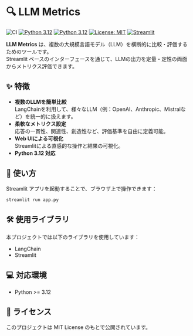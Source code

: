 # 🔍 LLM Metrics

![CI](https://img.shields.io/badge/CI-passed-green)
[![Python 3.12](https://img.shields.io/badge/python-3.12-blue.svg)](https://www.python.org/downloads/release/python-3120/)
[![Python 3.12](https://img.shields.io/badge/python-3.12-blue.svg)](https://www.python.org/downloads/release/python-3120/)
[![License: MIT](https://img.shields.io/badge/License-MIT-yellow.svg)](https://opensource.org/licenses/MIT)
[![Streamlit](https://img.shields.io/badge/streamlit-1.44.1-ff4b4b?logo=streamlit&logoColor=white)](https://streamlit.io/)


**LLM Metrics** は、複数の大規模言語モデル（LLM）を横断的に比較・評価するためのツールです。  
Streamlit ベースのインターフェースを通じて、LLMの出力を定量・定性の両面からメトリクス評価できます。

## ✨ 特徴

- **複数のLLMを簡単比較**  
  LangChainを利用して、様々なLLM（例：OpenAI、Anthropic、Mistralなど）を統一的に扱えます。
- **柔軟なメトリクス設定**  
  応答の一貫性、関連性、創造性など、評価基準を自由に定義可能。
- **Web UIによる可視化**  
  Streamlitによる直感的な操作と結果の可視化。
- **Python 3.12 対応**

## 🚀 使い方

Streamlit アプリを起動することで、ブラウザ上で操作できます：

```bash
streamlit run app.py
```

## 🛠 使用ライブラリ
本プロジェクトでは以下のライブラリを使用しています：
- LangChain
- Streamlit

## 💻 対応環境

- Python >= 3.12

## 📄 ライセンス
このプロジェクトは MIT License のもとで公開されています。